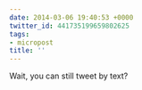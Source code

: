 ```yaml
---
date: 2014-03-06 19:40:53 +0000
twitter_id: 441735199659802625
tags:
- micropost
title: ''
---
```


Wait, you can still tweet by text?
